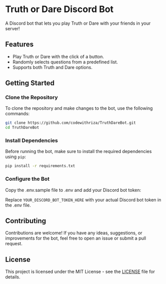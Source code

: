 # Truth or Dare Discord Bot

A Discord bot that lets you play Truth or Dare with your friends in your server!

## Features

- Play Truth or Dare with the click of a button.
- Randomly selects questions from a predefined list.
- Supports both Truth and Dare options.

## Getting Started

### Clone the Repository

To clone the repository and make changes to the bot, use the following commands:

```bash
git clone https://github.com/codewithriza/TruthDareBot.git
cd TruthDareBot
```
### Install Dependencies

Before running the bot, make sure to install the required dependencies using `pip`:

```bash
pip install -r requirements.txt
```

### Configure the Bot
Copy the .env.sample file to .env and add your Discord bot token:

Replace `YOUR_DISCORD_BOT_TOKEN_HERE` with your actual Discord bot token in the .env file.


## Contributing
Contributions are welcome! If you have any ideas, suggestions, or improvements for the bot, feel free to open an issue or submit a pull request.

## License

This project is licensed under the MIT License - see the [LICENSE](LICENSE) file for details.
